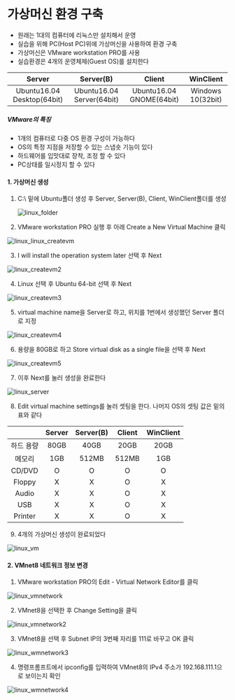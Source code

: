 # 가상머신 환경 구축

* 원래는 1대의 컴퓨터에 리눅스만 설치해서 운영
* 실습을 위해 PC(Host PC)위에 가상머신을 사용하여 환경 구축
* 가상머신은 VMware workstation PRO를 사용
* 실습환경은 4개의 운영체제(Guest OS)를 설치한다

|           Server           |         Server(B)         |          Client          |     WinClient     |
| :------------------------: | :-----------------------: | :----------------------: | :---------------: |
| Ubuntu16.04 Desktop(64bit) | Ubuntu16.04 Server(64bit) | Ubuntu16.04 GNOME(64bit) | Windows 10(32bit) |



##### VMware의 특징

* 1개의 컴퓨터로 다중 OS 환경 구성이 가능하다
* OS의 특정 지점을 저장할 수 있는 스냅숏 기능이 있다
* 하드웨어를 입맛대로 장착, 조정 할 수 있다
* PC상태를 일시정지 할 수 있다



#### 1. 가상머신 생성

1. C:\ 밑에 Ubuntu폴더 생성 후 Server, Server(B), Client, WinClient폴더를 생성

   ![linux_folder](../image/linux_folder.jpg)



2. VMware workstation PRO 실행 후 아래 Create a New Virtual Machine 클릭

![linux_linux_createvm](../image/linux_createvm.jpg)



3. I will install the operation system later 선택 후 Next

![linux_createvm2](..\image\linux_createvm2.jpg)



4. Linux 선택 후 Ubuntu 64-bit 선택 후 Next

![linux_createvm3](..\image\linux_createvm3.jpg)



5. virtual machine name을 Server로 하고, 위치를 1번에서 생성했던 Server 폴더로 지정

![linux_createvm4](..\image\linux_createvm4.jpg)



6. 용량을 80GB로 하고 Store virtual disk as a single file을 선택 후 Next

![linux_createvm5](..\image\linux_createvm5.jpg)



7. 이후 Next를 눌러 생성을 완료한다

![linux_server](..\image\linux_server.jpg)



8. Edit virtual machine settings를 눌러 셋팅을 한다. 나머지 OS의 셋팅 값은 밑의 표와 같다

|           | Server | Server(B) | Client | WinClient |
| :-------: | :----: | :-------: | :----: | :-------: |
| 하드 용량 |  80GB  |   40GB    |  20GB  |   20GB    |
|  메모리   |  1GB   |   512MB   | 512MB  |    1GB    |
|  CD/DVD   |   O    |     O     |   O    |     O     |
|  Floppy   |   X    |     X     |   O    |     X     |
|   Audio   |   X    |     X     |   O    |     X     |
|    USB    |   X    |     X     |   O    |     X     |
|  Printer  |   X    |     X     |   O    |     X     |



9. 4개의 가상머신 생성이 완료되었다

![linux_vm](..\image\linux_vm.jpg)



#### 2. VMnet8 네트워크 정보 변경

1. VMware workstation PRO의 Edit - Virtual Network Editor를 클릭

![linux_vmnetwork](..\image\linux_vmnetwork.jpg)



2. VMnet8을 선택한 후 Change Setting을 클릭

![linux_vmnetwork2](..\image\linux_vmnetwork2.jpg)



3. VMnet8을 선택 후 Subnet IP의 3번째 자리를 111로 바꾸고 OK 클릭

![linux_wmnetwork3](..\image\linux_vmnetwork3.jpg)



4. 명령프롬프트에서 ipconfig를 입력하여 VMnet8의 IPv4 주소가 192.168.111.1으로 보이는지 확인

![linux_wmnetwork4](..\image\linux_vmnetwork4.jpg)



